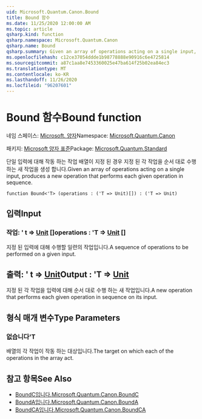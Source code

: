 ```yaml
---
uid: Microsoft.Quantum.Canon.Bound
title: Bound 함수
ms.date: 11/25/2020 12:00:00 AM
ms.topic: article
qsharp.kind: function
qsharp.namespace: Microsoft.Quantum.Canon
qsharp.name: Bound
qsharp.summary: Given an array of operations acting on a single input, produces a new operation that performs each given operation in sequence.
ms.openlocfilehash: c12ce37054ddde1b98778888e90916c6e4725814
ms.sourcegitcommit: a87c1aa8e7453360025e47ba614f25b02ea84ec3
ms.translationtype: MT
ms.contentlocale: ko-KR
ms.lasthandoff: 11/26/2020
ms.locfileid: "96207601"
---
```

# <a name="bound-function"></a><span data-ttu-id="f1833-102">Bound 함수</span><span class="sxs-lookup"><span data-stu-id="f1833-102">Bound function</span></span>

<span data-ttu-id="f1833-103">네임 스페이스: [Microsoft. 양자](xref:Microsoft.Quantum.Canon)</span><span class="sxs-lookup"><span data-stu-id="f1833-103">Namespace: [Microsoft.Quantum.Canon](xref:Microsoft.Quantum.Canon)</span></span>

<span data-ttu-id="f1833-104">패키지: [Microsoft 양자 표준](https://nuget.org/packages/Microsoft.Quantum.Standard)</span><span class="sxs-lookup"><span data-stu-id="f1833-104">Package: [Microsoft.Quantum.Standard](https://nuget.org/packages/Microsoft.Quantum.Standard)</span></span>


<span data-ttu-id="f1833-105">단일 입력에 대해 작동 하는 작업 배열이 지정 된 경우 지정 된 각 작업을 순서 대로 수행 하는 새 작업을 생성 합니다.</span><span class="sxs-lookup"><span data-stu-id="f1833-105">Given an array of operations acting on a single input, produces a new operation that performs each given operation in sequence.</span></span>

```qsharp
function Bound<'T> (operations : ('T => Unit)[]) : ('T => Unit)
```


## <a name="input"></a><span data-ttu-id="f1833-106">입력</span><span class="sxs-lookup"><span data-stu-id="f1833-106">Input</span></span>

### <a name="operations--t--unit-"></a><span data-ttu-id="f1833-107">작업: ' t => [Unit](xref:microsoft.quantum.lang-ref.unit) []</span><span class="sxs-lookup"><span data-stu-id="f1833-107">operations : 'T => [Unit](xref:microsoft.quantum.lang-ref.unit) []</span></span>

<span data-ttu-id="f1833-108">지정 된 입력에 대해 수행할 일련의 작업입니다.</span><span class="sxs-lookup"><span data-stu-id="f1833-108">A sequence of operations to be performed on a given input.</span></span>



## <a name="output--t--unit"></a><span data-ttu-id="f1833-109">출력: ' t => [Unit](xref:microsoft.quantum.lang-ref.unit)</span><span class="sxs-lookup"><span data-stu-id="f1833-109">Output : 'T => [Unit](xref:microsoft.quantum.lang-ref.unit)</span></span> 

<span data-ttu-id="f1833-110">지정 된 각 작업을 입력에 대해 순서 대로 수행 하는 새 작업입니다.</span><span class="sxs-lookup"><span data-stu-id="f1833-110">A new operation that performs each given operation in sequence on its input.</span></span>

## <a name="type-parameters"></a><span data-ttu-id="f1833-111">형식 매개 변수</span><span class="sxs-lookup"><span data-stu-id="f1833-111">Type Parameters</span></span>

### <a name="t"></a><span data-ttu-id="f1833-112">없습니다</span><span class="sxs-lookup"><span data-stu-id="f1833-112">'T</span></span>

<span data-ttu-id="f1833-113">배열의 각 작업이 작동 하는 대상입니다.</span><span class="sxs-lookup"><span data-stu-id="f1833-113">The target on which each of the operations in the array act.</span></span>

## <a name="see-also"></a><span data-ttu-id="f1833-114">참고 항목</span><span class="sxs-lookup"><span data-stu-id="f1833-114">See Also</span></span>

- [<span data-ttu-id="f1833-115">BoundC입니다.</span><span class="sxs-lookup"><span data-stu-id="f1833-115">Microsoft.Quantum.Canon.BoundC</span></span>](xref:Microsoft.Quantum.Canon.BoundC)
- [<span data-ttu-id="f1833-116">BoundA입니다.</span><span class="sxs-lookup"><span data-stu-id="f1833-116">Microsoft.Quantum.Canon.BoundA</span></span>](xref:Microsoft.Quantum.Canon.BoundA)
- [<span data-ttu-id="f1833-117">BoundCA입니다.</span><span class="sxs-lookup"><span data-stu-id="f1833-117">Microsoft.Quantum.Canon.BoundCA</span></span>](xref:Microsoft.Quantum.Canon.BoundCA)